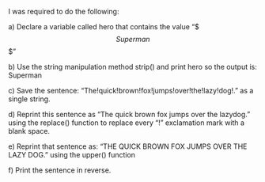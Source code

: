 I was required to do the following:

a) Declare a variable called hero that contains the value “$$$Superman$$$”

b) Use the string manipulation method strip() and print hero so the output is: Superman

c) Save the sentence: “The!quick!brown!fox!jumps!over!the!lazy!dog!.” as a
single string.

d) Reprint this sentence as “The quick brown fox jumps over the lazydog.” using the replace() function to replace every “!” exclamation mark with a blank space.

e) Reprint that sentence as: “THE QUICK BROWN FOX JUMPS OVER THE LAZY DOG.” using the upper() function

f) Print the sentence in reverse.
